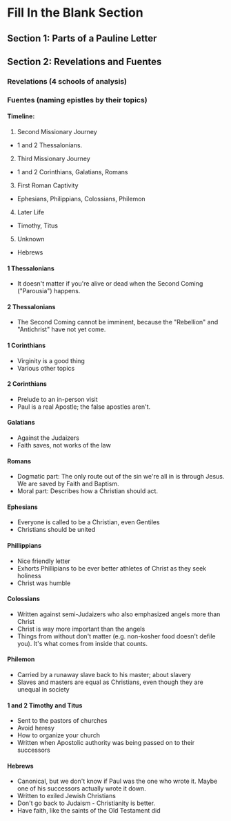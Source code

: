 # Fill In the Blank Section

## Section 1: Parts of a Pauline Letter

## Section 2: Revelations and Fuentes

### Revelations (4 schools of analysis)

### Fuentes (naming epistles by their topics)

#### Timeline:
1. Second Missionary Journey
- 1 and 2 Thessalonians.

2. Third Missionary Journey
- 1 and 2 Corinthians, Galatians, Romans

3. First Roman Captivity
- Ephesians, Philippians, Colossians,
  Philemon

4. Later Life
- Timothy, Titus

5. Unknown
- Hebrews

#### 1 Thessalonians
- It doesn't matter if you're alive or
  dead when the Second Coming
  ("Parousia") happens.

#### 2 Thessalonians
- The Second Coming cannot be imminent,
  because the "Rebellion" and
  "Antichrist" have not yet come.

#### 1 Corinthians
- Virginity is a good thing
- Various other topics

#### 2 Corinthians
- Prelude to an in-person visit
- Paul is a real Apostle; the false
  apostles aren't.

#### Galatians
- Against the Judaizers
- Faith saves, not works of the law

#### Romans
- Dogmatic part: The only route out of
  the sin we're all in is through Jesus.
  We are saved by Faith and Baptism.
- Moral part: Describes how a Christian
  should act.

#### Ephesians
- Everyone is called to be a Christian,
  even Gentiles
- Christians should be united

#### Phillippians
- Nice friendly letter
- Exhorts Phillipians to be ever better
  athletes of Christ as they seek
  holiness
- Christ was humble

#### Colossians
- Written against semi-Judaizers who
  also emphasized angels more than
  Christ
- Christ is way more important than the
  angels
- Things from without don't matter (e.g.
  non-kosher food doesn't defile you). It's
  what comes from inside that counts.

#### Philemon
- Carried by a runaway slave back to his
  master; about slavery
- Slaves and masters are equal as
  Christians, even though they are
  unequal in society

#### 1 and 2 Timothy and Titus
- Sent to the pastors of churches
- Avoid heresy
- How to organize your church
- Written when Apostolic authority was
  being passed on to their successors

#### Hebrews
- Canonical, but we don't know if Paul
  was the one who wrote it. Maybe one of
  his successors actually wrote it down.
- Written to exiled Jewish Christians
- Don't go back to Judaism -
  Christianity is better.
- Have faith, like the saints of the Old
  Testament did
